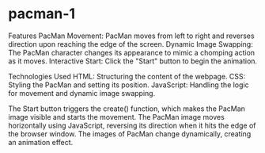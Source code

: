 # pacman-1
Features
PacMan Movement: PacMan moves from left to right and reverses direction upon reaching the edge of the screen.
Dynamic Image Swapping: The PacMan character changes its appearance to mimic a chomping action as it moves.
Interactive Start: Click the "Start" button to begin the animation.

Technologies Used
HTML: Structuring the content of the webpage.
CSS: Styling the PacMan and setting its position.
JavaScript: Handling the logic for movement and dynamic image swapping.

The Start button triggers the create() function, which makes the PacMan image visible and starts the movement.
The PacMan image moves horizontally using JavaScript, reversing its direction when it hits the edge of the browser window.
The images of PacMan change dynamically, creating an animation effect.
